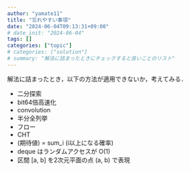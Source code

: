 ```yaml
---
author: "yamate11"
title: "忘れやすい事項"
date: "2024-06-04T09:13:31+09:00"
# date_init: "2024-06-04"
tags: []
categories: ["topic"]
# categories: ["solution"]
# summary: "解法に詰まったときにチェックすると良いことのリスト"
---
```


解法に詰まったとき，以下の方法が適用できないか，考えてみる．

* 二分探索
* bit64倍高速化
* convolution
* 半分全列挙
* フロー
* CHT
* (期待値) = sum_i (i以上になる確率)
* deque はランダムアクセスが O(1)
* 区間 [a, b] を2次元平面の点 (a, b) で表現

